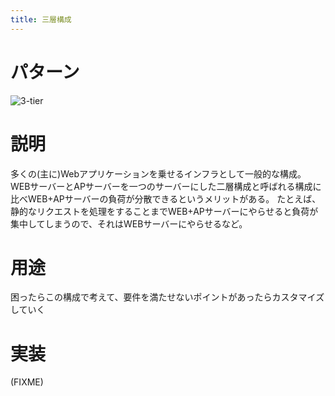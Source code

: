 ```yaml
---
title: 三層構成
---
```

# パターン
![3-tier]({{site.baseurl}}/assets/architectures/3-tier.png)

# 説明
多くの(主に)Webアプリケーションを乗せるインフラとして一般的な構成。
WEBサーバーとAPサーバーを一つのサーバーにした二層構成と呼ばれる構成に比べWEB+APサーバーの負荷が分散できるというメリットがある。
たとえば、静的なリクエストを処理をすることまでWEB+APサーバーにやらせると負荷が集中してしまうので、それはWEBサーバーにやらせるなど。

# 用途
困ったらこの構成で考えて、要件を満たせないポイントがあったらカスタマイズしていく

# 実装
(FIXME)
